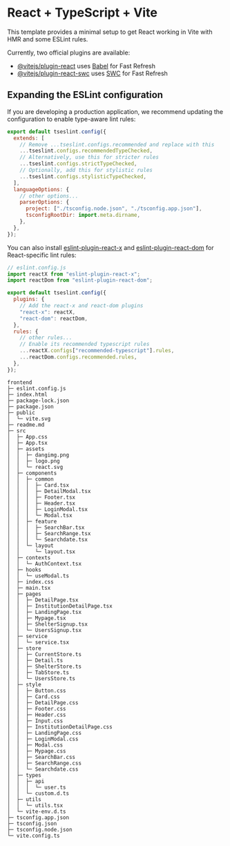 # React + TypeScript + Vite

This template provides a minimal setup to get React working in Vite with HMR and some ESLint rules.

Currently, two official plugins are available:

- [@vitejs/plugin-react](https://github.com/vitejs/vite-plugin-react/blob/main/packages/plugin-react/README.md) uses [Babel](https://babeljs.io/) for Fast Refresh
- [@vitejs/plugin-react-swc](https://github.com/vitejs/vite-plugin-react-swc) uses [SWC](https://swc.rs/) for Fast Refresh

## Expanding the ESLint configuration

If you are developing a production application, we recommend updating the configuration to enable type-aware lint rules:

```js
export default tseslint.config({
  extends: [
    // Remove ...tseslint.configs.recommended and replace with this
    ...tseslint.configs.recommendedTypeChecked,
    // Alternatively, use this for stricter rules
    ...tseslint.configs.strictTypeChecked,
    // Optionally, add this for stylistic rules
    ...tseslint.configs.stylisticTypeChecked,
  ],
  languageOptions: {
    // other options...
    parserOptions: {
      project: ["./tsconfig.node.json", "./tsconfig.app.json"],
      tsconfigRootDir: import.meta.dirname,
    },
  },
});
```

You can also install [eslint-plugin-react-x](https://github.com/Rel1cx/eslint-react/tree/main/packages/plugins/eslint-plugin-react-x) and [eslint-plugin-react-dom](https://github.com/Rel1cx/eslint-react/tree/main/packages/plugins/eslint-plugin-react-dom) for React-specific lint rules:

```js
// eslint.config.js
import reactX from "eslint-plugin-react-x";
import reactDom from "eslint-plugin-react-dom";

export default tseslint.config({
  plugins: {
    // Add the react-x and react-dom plugins
    "react-x": reactX,
    "react-dom": reactDom,
  },
  rules: {
    // other rules...
    // Enable its recommended typescript rules
    ...reactX.configs["recommended-typescript"].rules,
    ...reactDom.configs.recommended.rules,
  },
});
```

```
frontend
├─ eslint.config.js
├─ index.html
├─ package-lock.json
├─ package.json
├─ public
│  └─ vite.svg
├─ readme.md
├─ src
│  ├─ App.css
│  ├─ App.tsx
│  ├─ assets
│  │  ├─ dangimg.png
│  │  ├─ logo.png
│  │  └─ react.svg
│  ├─ components
│  │  ├─ common
│  │  │  ├─ Card.tsx
│  │  │  ├─ DetailModal.tsx
│  │  │  ├─ Footer.tsx
│  │  │  ├─ Header.tsx
│  │  │  ├─ LoginModal.tsx
│  │  │  └─ Modal.tsx
│  │  ├─ feature
│  │  │  ├─ SearchBar.tsx
│  │  │  ├─ SearchRange.tsx
│  │  │  └─ Searchdate.tsx
│  │  └─ layout
│  │     └─ layout.tsx
│  ├─ contexts
│  │  └─ AuthContext.tsx
│  ├─ hooks
│  │  └─ useModal.ts
│  ├─ index.css
│  ├─ main.tsx
│  ├─ pages
│  │  ├─ DetailPage.tsx
│  │  ├─ InstitutionDetailPage.tsx
│  │  ├─ LandingPage.tsx
│  │  ├─ Mypage.tsx
│  │  ├─ ShelterSignup.tsx
│  │  └─ UsersSignup.tsx
│  ├─ service
│  │  └─ service.tsx
│  ├─ store
│  │  ├─ CurrentStore.ts
│  │  ├─ Detail.ts
│  │  ├─ ShelterStore.ts
│  │  ├─ TabStore.ts
│  │  └─ UsersStore.ts
│  ├─ style
│  │  ├─ Button.css
│  │  ├─ Card.css
│  │  ├─ DetailPage.css
│  │  ├─ Footer.css
│  │  ├─ Header.css
│  │  ├─ Input.css
│  │  ├─ InstitutionDetailPage.css
│  │  ├─ LandingPage.css
│  │  ├─ LoginModal.css
│  │  ├─ Modal.css
│  │  ├─ Mypage.css
│  │  ├─ SearchBar.css
│  │  ├─ SearchRange.css
│  │  └─ Searchdate.css
│  ├─ types
│  │  ├─ api
│  │  │  └─ user.ts
│  │  └─ custom.d.ts
│  ├─ utils
│  │  └─ utils.tsx
│  └─ vite-env.d.ts
├─ tsconfig.app.json
├─ tsconfig.json
├─ tsconfig.node.json
└─ vite.config.ts

```